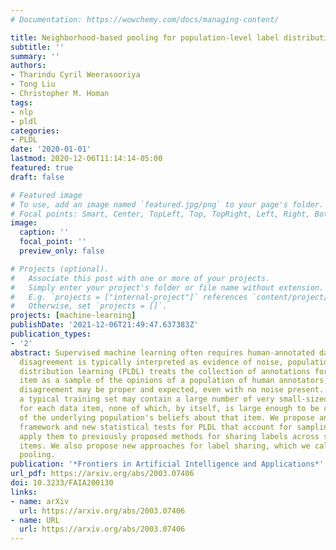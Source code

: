```yaml
---
# Documentation: https://wowchemy.com/docs/managing-content/

title: Neighborhood-based pooling for population-level label distribution learning
subtitle: ''
summary: ''
authors:
- Tharindu Cyril Weerasooriya
- Tong Liu
- Christopher M. Homan
tags:
- nlp
- pldl
categories:
- PLDL
date: '2020-01-01'
lastmod: 2020-12-06T11:14:14-05:00
featured: true
draft: false

# Featured image
# To use, add an image named `featured.jpg/png` to your page's folder.
# Focal points: Smart, Center, TopLeft, Top, TopRight, Left, Right, BottomLeft, Bottom, BottomRight.
image:
  caption: ''
  focal_point: ''
  preview_only: false

# Projects (optional).
#   Associate this post with one or more of your projects.
#   Simply enter your project's folder or file name without extension.
#   E.g. `projects = ["internal-project"]` references `content/project/deep-learning/index.md`.
#   Otherwise, set `projects = []`.
projects: [machine-learning]
publishDate: '2021-12-06T21:49:47.637383Z'
publication_types:
- '2'
abstract: Supervised machine learning often requires human-annotated data. While annotator
  disagreement is typically interpreted as evidence of noise, population-level label
  distribution learning (PLDL) treats the collection of annotations for each data
  item as a sample of the opinions of a population of human annotators, among whom
  disagreement may be proper and expected, even with no noise present. From this perspective,
  a typical training set may contain a large number of very small-sized samples, one
  for each data item, none of which, by itself, is large enough to be considered representative
  of the underlying population's beliefs about that item. We propose an algorithmic
  framework and new statistical tests for PLDL that account for sampling size. We
  apply them to previously proposed methods for sharing labels across similar data
  items. We also propose new approaches for label sharing, which we call neighborhood-based
  pooling.
publication: '*Frontiers in Artificial Intelligence and Applications*'
url_pdf: https://arxiv.org/abs/2003.07406
doi: 10.3233/FAIA200130
links:
- name: arXiv
  url: https://arxiv.org/abs/2003.07406
- name: URL
  url: https://arxiv.org/abs/2003.07406
---
```

